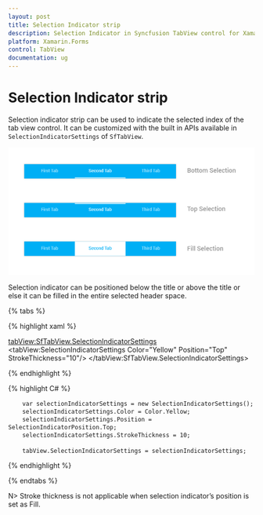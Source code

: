```yaml
---
layout: post
title: Selection Indicator strip
description: Selection Indicator in Syncfusion TabView control for Xamarin.Forms platform
platform: Xamarin.Forms
control: TabView
documentation: ug
---
```


# Selection Indicator strip

Selection indicator strip can be used to indicate the selected index of the tab view control. It can be customized with the built in APIs available in `SelectionIndicatorSettings` of `SfTabView`.

![](images/Selection-Indicator/tabstyle02.png)


Selection indicator can be positioned below the title or above the title or else it can be filled in the entire selected header space.

{% tabs %}

{% highlight xaml %}

<tabView:SfTabView.SelectionIndicatorSettings>
			<tabView:SelectionIndicatorSettings
				Color="Yellow" 
				Position="Top" 
				StrokeThickness="10"/>
		</tabView:SfTabView.SelectionIndicatorSettings>
			
{% endhighlight %}

{% highlight C# %}

		var selectionIndicatorSettings = new SelectionIndicatorSettings();
		selectionIndicatorSettings.Color = Color.Yellow;
		selectionIndicatorSettings.Position = SelectionIndicatorPosition.Top;
		selectionIndicatorSettings.StrokeThickness = 10;

		tabView.SelectionIndicatorSettings = selectionIndicatorSettings;

			
{% endhighlight %}

{% endtabs %}

N> Stroke thickness is not applicable when selection indicator’s position is set as Fill.

